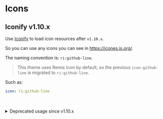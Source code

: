 # Icons

## Iconify <Badge>v1.10.x</Badge>

Use [Iconify](https://iconify.design/) to load icon resources after `v1.10.x`.

So you can use any icons you can see in <https://icones.js.org/>.

The naming convention is: `ri:github-line`.

> This theme uses Remix Icon by default, so the previous `icon-github-line` is migrated to `ri:github-line`.

Such as:

````yaml
icon: ri:github-line
````

<br />
<br />

<details>

<summary>Deprecated usage since v1.10.x</summary>

The default icon used by the current theme (corresponding to the `cdn.js.async` in the file [`_config.yml`](https://github.com/YunYouJun/hexo-theme-yun/blob/dev/_config.yml#L277) .iconfont` link)

Most of the icons are taken from [Remix Icon](https://remixicon.com/) and keep their original names.

> Only the most commonly used icons are provided by default, which is conducive to satisfying the use of the premise and reducing the loaded resources. If you want to use more icons, it is recommended to go to [iconfont](https://www.iconfont.cn/) to customize your icon set. It is introduced in [head](/guide/config.html#head-head resources).

When writing your icon name in `_config,yml`, remember to prefix it with `icon-`. This distinguishes iconfont’s SVG icons from other font icons.

For Example：

```yaml
icon: icon-github-line
```

## Auxiliary icon

> Universal UI auxiliary icons

<display-icon v-for="aria in icons.arias" :icon="aria"></display-icon>

## Ideogram icon

> Usually there are corresponding objects in reality

<display-icon v-for="object in icons.objects" :icon="object"></display-icon>

## LOGO

<display-icon v-for="logo in icons.logos" :icon="logo"></display-icon>

<CustomToast>Copy Sucessfully.</CustomToast>

<script setup>
import icons from "../../.vitepress/assets/icons"
</script>

</details>
